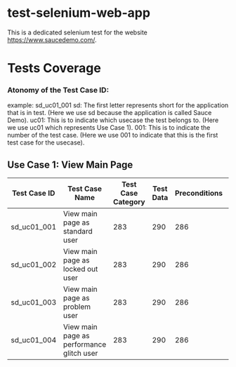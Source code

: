 # test-selenium-web-app

This is a dedicated selenium test for the website https://www.saucedemo.com/. 

# Tests Coverage
### Atonomy of the Test Case ID: 
example: sd_uc01_001
sd: The first letter represents short for the application that is in test. (Here we use sd because the application is called Sauce Demo).
uc01: This is to indicate which usecase the test belongs to. (Here we use uc01 which represents Use Case 1).
001: This is to indicate the number of the test case. (Here we use 001 to indicate that this is the first test case for the usecase).


## Use Case 1: View Main Page

Test Case ID | Test Case Name | Test Case Category | Test Data | Preconditions | Test Steps | Expected Outcome | Selenium Coverage | Manual Coverage |
--- | --- | --- | --- |--- |--- |--- |--- |--- |
sd_uc01_001 | View main page as standard user | 283 | 290 | 286 | 289 | 285 | 287 | 287 |
sd_uc01_002 | View main page as locked out user | 283 | 290 | 286 | 289 | 285 | 287 | 287 |
sd_uc01_003 | View main page as problem user | 283 | 290 | 286 | 289 | 285 | 287 | 287 |
sd_uc01_004 | View main page as performance glitch user | 283 | 290 | 286 | 289 | 285 | 287 | 287 |
